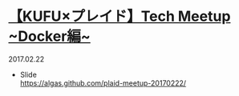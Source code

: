 # [【KUFU×プレイド】Tech Meetup ~Docker編~](https://plaidtech.connpass.com/event/49170/)

2017.02.22

- Slide  
https://algas.github.com/plaid-meetup-20170222/
